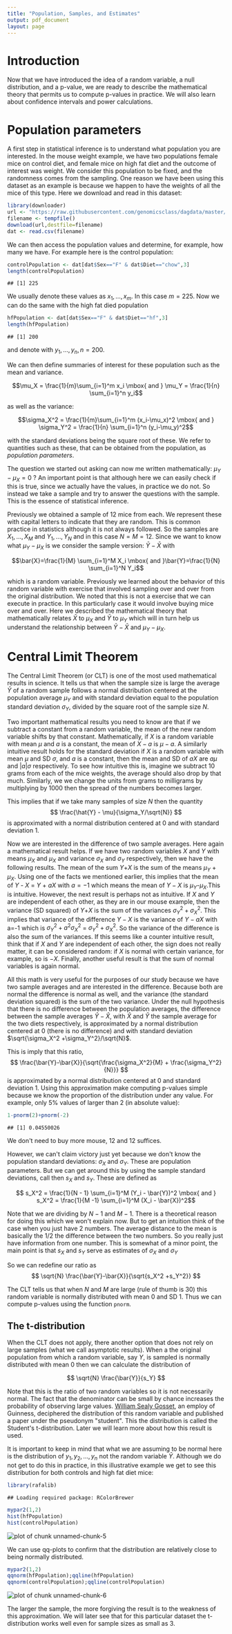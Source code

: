 ```yaml
---
title: "Population, Samples, and Estimates"
output: pdf_document
layout: page
---
```


# Introduction

Now that we have introduced the idea of a random variable, a null distribution, and a p-value, we are ready to describe the mathematical theory that permits us to compute p-values in practice. We will also learn about confidence intervals and power calculations. 

# Population parameters

A first step in statistical inference is to understand what population you are interested. In the mouse weight example, we have two populations female mice on control diet, and female mice on high fat diet and the outcome of interest was weight. We consider this population to be fixed, and the randomness comes from the sampling. One reason we have been using this dataset as an example is because we happen to have the weights of all the mice of this type. Here we download and read in this dataset:


```r
library(downloader)
url <- "https://raw.githubusercontent.com/genomicsclass/dagdata/master/inst/extdata/mice_pheno.csv"
filename <- tempfile()
download(url,destfile=filename)
dat <- read.csv(filename)
```

We can then access the population values and determine, for example, how many we have. For example here is the control population:


```r
controlPopulation <- dat[dat$Sex=="F" & dat$Diet=="chow",3]
length(controlPopulation)
```

```
## [1] 225
```

We usually denote these values as $x_1,\dots,x_m$. In this case $m=225$. Now we can do the same with the high fat died population


```r
hfPopulation <- dat[dat$Sex=="F" & dat$Diet=="hf",3]
length(hfPopulation)
```

```
## [1] 200
```

and denote with $y_1,\dots,y_n, n=200$. 


We can then define summaries of interest for these population such as the mean and variance. 

$$\mu_X = \frac{1}{m}\sum_{i=1}^m x_i \mbox{ and } \mu_Y = \frac{1}{n} \sum_{i=1}^n y_i$$

as well as the variance:

$$\sigma_X^2 = \frac{1}{m}\sum_{i=1}^m (x_i-\mu_x)^2 \mbox{ and } \sigma_Y^2 = \frac{1}{n} \sum_{i=1}^n (y_i-\mu_y)^2$$

with the standard deviations being the square root of these. We refer to quantities such as these, that can be obtained from the population, as _population parameters_.

The question we started out asking can now me written mathematically: $\mu_Y - \mu_X = 0$ ? An important point is that although here we can easily check if this is true, since we actually have the values, in practice we do not. So instead we take a sample and try to answer the questions with the sample. This is the essence of statistical inference. 

Previously we obtained a sample of 12 mice from each. We represent these with capital letters to indicate that they are random. This is common practice in statistics although it is not always followed. So the samples are $X_1,\dots,X_M$ and $Y_1,\dots,Y_N$ and in this case $N=M=12$. Since we want to know what $\mu_Y - \mu_X$ is we consider the sample version: $\bar{Y}-\bar{X}$  with 

$$\bar{X}=\frac{1}{M} \sum_{i=1}^M X_i \mbox{ and }\bar{Y}=\frac{1}{N} \sum_{i=1}^N Y_i$$

which is a random variable. Previously we learned about the behavior of this random variable with exercise that involved sampling over and over from the original distribution. We noted that this is not a exercise that we can execute in practice. In this particularly case it would involve buying mice over and over. Here we described the mathematical theory that mathematically relates $\bar{X}$ to $\mu_X$ and $\bar{Y}$ to $\mu_Y$ which will in turn help us understand the relationship between $\bar{Y}-\bar{X}$  and $\mu_Y - \mu_X$.

# Central Limit Theorem 

The Central Limit Theorem (or CLT) is one of the most used mathematical results in science. It tells us that when the sample size is large the average $\bar{Y}$ of a random sample follows a normal distribution centered at the population average $\mu_Y$  and with standard deviation equal to the population standard deviation $\sigma_Y$, divided by the square root of the sample size $N$. 

Two important mathematical results you need to know are that if we subtract a constant from a random variable, the mean of the new random variable shifts by that constant. Mathematically, if $X$ is a random variable with mean $\mu$ and $a$ is a constant, the mean of $X - a$ is $\mu-a$. A similarly intuitive result holds for the standard deviation if $X$ is a random variable with mean $\mu$ and SD $\sigma$, and $a$ is a constant, then the mean and SD of $aX$ are $a\mu$ and $|a| \sigma$ respectively. To see how intuitive this is, imagine we subtract 10 grams from each of the mice weights, the average should also drop by that much. Similarly, we we change the units from grams to milligrams by multiplying by 1000 then the spread of the numbers becomes larger.

This implies that if we take many samples of size $N$ then the quantity 
$$
\frac{\hat{Y} - \mu}{\sigma_Y/\sqrt{N}}
$$
is approximated with a normal distribution centered at 0 and with standard deviation 1.

Now we are interested in the difference of two sample averages. Here again a mathematical result helps. If we have two random variables $X$ and $Y$ with means $\mu_X$ and $\mu_X$ and variance $\sigma_X$ and $\sigma_Y$ respectively, then we have the following results. The mean of the sum $Y$+$X$ is the sum of the means $\mu_Y$ + $\mu_X$. Using one of the facts we mentioned earlier, this implies that the mean of $Y$ - $X$ = $Y$ + $aX$ with $a=-1$ which means the mean of $Y-X$ is $\mu_Y$-$\mu_X$.This is intuitive. However, the next result is perhaps not as intuitive.  If $X$ and $Y$ are independent of each other, as they are in our mouse example, then the variance (SD squared) of $Y$+$X$ is the sum of the variances $\sigma_Y^2+\sigma_X^2$. This implies that variance of the difference $Y-X$ is the variance of $Y - aX$ with a=-1 which is $\sigma^2_Y + a^2 \sigma_X^2$ = 
$\sigma^2_Y + \sigma_X^2$. So the variance of the difference is also the sum of the variances. If this seems like a counter intuitive result, think that if $X$ and $Y$ are independent of each other, the sign does not really matter, it can be considered random: if $X$ is normal with certain variance, for example, so is $-X$.  Finally, another useful result is that the sum of normal variables is again normal.

All this math is very useful for the purposes of our study because we have two sample averages and are interested in the difference. Because both are normal the difference is normal as well, and the variance (the standard deviation squared) is the sum of the two variance.
Under the null hypothesis that there is no difference between the population averages, the difference between the sample averages $\hat{Y}-\hat{X}$, with $\hat{X}$ and $\hat{Y}$ the sample average for the two diets respectively, is approximated by a normal distribution centered at 0 (there is no difference) and with standard deviation $\sqrt{\sigma_X^2 +\sigma_Y^2}/\sqrt{N}$. 

This is imply that this ratio, 
$$
\frac{\bar{Y}-\bar{X}}{\sqrt{\frac{\sigma_X^2}{M} + \frac{\sigma_Y^2}{N}}}
$$
is approximated by a normal distribution centered at 0 and standard deviation 1.  Using this approximation make computing p-values simple because we know the proportion of the distribution under any value. For example, only 5% values of larger than 2 (in absolute value):

```r
1-pnorm(2)+pnorm(-2)
```

```
## [1] 0.04550026
```
We don't need to buy more mouse,  12 and 12 suffices.

However, we can't claim victory just yet because  we don't know the population standard deviations: $\sigma_X$ and $\sigma_Y$. These are population parameters. But we can get around this by using the sample standard deviations, call then $s_X$ and $s_Y$. These are defined as 

$$ s_X^2 = \frac{1}{N - 1} \sum_{i=1}^M (Y_i - \bar{Y})^2  \mbox{ and } s_X^2 = \frac{1}{M  -1} \sum_{i=1}^M (X_i - \bar{X})^2$$

Note that we are dividing by $N-1$ and $M-1$. There is a theoretical reason for doing this which we won't explain now. But to get an intuition think of the case when you just have 2 numbers. The average distance to the mean is basically the 1/2 the difference between the two numbers. So you really just have information from one number. This is somewhat of a minor point, the main point is that $s_X$ and $s_Y$ serve as estimates of $\sigma_X$ and $\sigma_Y$

So we can redefine our ratio as 
$$
\sqrt{N} \frac{\bar{Y}-\bar{X}}{\sqrt{s_X^2 +s_Y^2}}
$$

The CLT tells us that when $N$ and $M$ are large (rule of thumb is 30) this random variable is normally distributed with mean 0 and SD 1. Thus we can compute p-values using the function `pnorm`.

## The t-distribution
When the CLT does not apply, there another option that does not rely on large samples (what we call asymptotic results). When a the original population from which a random variable, say $Y$, is sampled is normally distributed with mean 0 then we can calculate the distribution of 

$$
\sqrt{N} \frac{\bar{Y}}{s_Y}
$$

Note that this is the ratio of two random variables so it is not necessarily normal. The fact that the denominator can be small by chance increases the probability of observing large values. [William Sealy Gosset](http://en.wikipedia.org/wiki/William_Sealy_Gosset), an employ of Guinness, deciphered the distribution of this random variable and published a paper under the pseudonym "student". This the distribution is called the Student's t-distribution. Later we will learn more about how this result is used.

It is important to keep in mind that what we are assuming to be normal here is the distribution of $y_1,y_2,\dots,y_n$ not the random variable $\bar{Y}$. Although we do not get to do this in practice, in this illustrative example we get to see this distribution for both controls and high fat diet mice:


```r
library(rafalib)
```

```
## Loading required package: RColorBrewer
```

```r
mypar2(1,2)
hist(hfPopulation)
hist(controlPopulation)
```

![plot of chunk unnamed-chunk-5](figure/unnamed-chunk-5-1.png) 

We can use qq-plots to confirm that the distribution are relatively close to being normally distributed.

```r
mypar2(1,2)
qqnorm(hfPopulation);qqline(hfPopulation)
qqnorm(controlPopulation);qqline(controlPopulation)
```

![plot of chunk unnamed-chunk-6](figure/unnamed-chunk-6-1.png) 

The larger the sample, the more forgiving the result is to the weakness of this approximation. We will later see that for this particular dataset the t-distribution works well even for  sample sizes as small as 3.

























